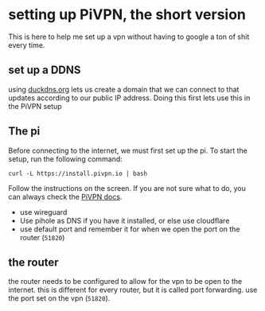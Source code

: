 # setting up PiVPN, the short version

This is here to help me set up a vpn without having to google a ton of shit every time.

## set up a DDNS 

using [duckdns.org](https://www.duckdns.org/) lets us create a domain that we can connect to that updates according to our public IP address. Doing this first lets use this in the PiVPN setup

## The pi

Before connecting to the internet, we must first set up the pi. To start the setup, run the following command:
```
curl -L https://install.pivpn.io | bash
```
Follow the instructions on the screen. If you are not sure what to do, you can always check the [PiVPN docs](https://docs.pivpn.io/).
- use wireguard
- Use pihole as DNS if you have it installed, or else use cloudflare
- use default port and remember it for when we open the port on the router (`51820`)

## the router

the router needs to be configured to allow for the vpn to be open to the internet. this is different for every router, but it is called port forwarding. use the port set on the vpn (`51820`).

